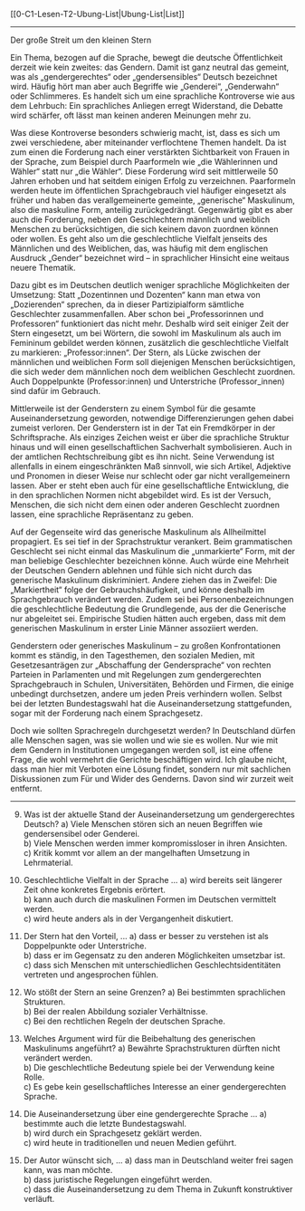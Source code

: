 [[0-C1-Lesen-T2-Ubung-List|Ubung-List|List]]

---

Der große Streit um den kleinen Stern

Ein Thema, bezogen auf die Sprache, bewegt die deutsche Öffentlichkeit derzeit wie kein zweites: das Gendern. Damit ist ganz neutral das gemeint, was als „gendergerechtes“ oder „gendersensibles“ Deutsch bezeichnet wird. Häufig hört man aber auch Begriffe wie „Genderei“, „Genderwahn“ oder Schlimmeres. Es handelt sich um eine sprachliche Kontroverse wie aus dem Lehrbuch: Ein sprachliches Anliegen erregt Widerstand, die Debatte wird schärfer, oft lässt man keinen anderen Meinungen mehr zu.

Was diese Kontroverse besonders schwierig macht, ist, dass es sich um zwei verschiedene, aber miteinander verflochtene Themen handelt. Da ist zum einen die Forderung nach einer verstärkten Sichtbarkeit von Frauen in der Sprache, zum Beispiel durch Paarformeln wie „die Wählerinnen und Wähler“ statt nur „die Wähler“. Diese Forderung wird seit mittlerweile 50 Jahren erhoben und hat seitdem einigen Erfolg zu verzeichnen. Paarformeln werden heute im öffentlichen Sprachgebrauch viel häufiger eingesetzt als früher und haben das verallgemeinerte gemeinte, „generische“ Maskulinum, also die maskuline Form, anteilig zurückgedrängt. Gegenwärtig gibt es aber auch die Forderung, neben den Geschlechtern männlich und weiblich Menschen zu berücksichtigen, die sich keinem davon zuordnen können oder wollen. Es geht also um die geschlechtliche Vielfalt jenseits des Männlichen und des Weiblichen, das, was häufig mit dem englischen Ausdruck „Gender“ bezeichnet wird – in sprachlicher Hinsicht eine weitaus neuere Thematik.

Dazu gibt es im Deutschen deutlich weniger sprachliche Möglichkeiten der Umsetzung: Statt „Dozentinnen und Dozenten“ kann man etwa von „Dozierenden“ sprechen, da in dieser Partizipialform sämtliche Geschlechter zusammenfallen. Aber schon bei „Professorinnen und Professoren“ funktioniert das nicht mehr. Deshalb wird seit einiger Zeit der Stern eingesetzt, um bei Wörtern, die sowohl im Maskulinum als auch im Femininum gebildet werden können, zusätzlich die geschlechtliche Vielfalt zu markieren: „Professor:innen“. Der Stern, als Lücke zwischen der männlichen und weiblichen Form soll diejenigen Menschen berücksichtigen, die sich weder dem männlichen noch dem weiblichen Geschlecht zuordnen. Auch Doppelpunkte (Professor:innen) und Unterstriche (Professor_innen) sind dafür im Gebrauch.

Mittlerweile ist der Genderstern zu einem Symbol für die gesamte Auseinandersetzung geworden, notwendige Differenzierungen gehen dabei zumeist verloren. Der Genderstern ist in der Tat ein Fremdkörper in der Schriftsprache. Als einziges Zeichen weist er über die sprachliche Struktur hinaus und will einen gesellschaftlichen Sachverhalt symbolisieren. Auch in der amtlichen Rechtschreibung gibt es ihn nicht. Seine Verwendung ist allenfalls in einem eingeschränkten Maß sinnvoll, wie sich Artikel, Adjektive und Pronomen in dieser Weise nur schlecht oder gar nicht verallgemeinern lassen. Aber er steht eben auch für eine gesellschaftliche Entwicklung, die in den sprachlichen Normen nicht abgebildet wird. Es ist der Versuch, Menschen, die sich nicht dem einen oder anderen Geschlecht zuordnen lassen, eine sprachliche Repräsentanz zu geben.

Auf der Gegenseite wird das generische Maskulinum als Allheilmittel propagiert. Es sei tief in der Sprachstruktur verankert. Beim grammatischen Geschlecht sei nicht einmal das Maskulinum die „unmarkierte“ Form, mit der man beliebige Geschlechter bezeichnen könne. Auch würde eine Mehrheit der Deutschen Gendern ablehnen und fühle sich nicht durch das generische Maskulinum diskriminiert. Andere ziehen das in Zweifel: Die „Markiertheit“ folge der Gebrauchshäufigkeit, und könne deshalb im Sprachgebrauch verändert werden. Zudem sei bei Personenbezeichnungen die geschlechtliche Bedeutung die Grundlegende, aus der die Generische nur abgeleitet sei. Empirische Studien hätten auch ergeben, dass mit dem generischen Maskulinum in erster Linie Männer assoziiert werden.

Genderstern oder generisches Maskulinum – zu großen Konfrontationen kommt es ständig, in den Tagesthemen, den sozialen Medien, mit Gesetzesanträgen zur „Abschaffung der Gendersprache“ von rechten Parteien in Parlamenten und mit Regelungen zum gendergerechten Sprachgebrauch in Schulen, Universitäten, Behörden und Firmen, die einige unbedingt durchsetzen, andere um jeden Preis verhindern wollen. Selbst bei der letzten Bundestagswahl hat die Auseinandersetzung stattgefunden, sogar mit der Forderung nach einem Sprachgesetz.

Doch wie sollten Sprachregeln durchgesetzt werden? In Deutschland dürfen alle Menschen sagen, was sie wollen und wie sie es wollen. Nur wie mit dem Gendern in Institutionen umgegangen werden soll, ist eine offene Frage, die wohl vermehrt die Gerichte beschäftigen wird. Ich glaube nicht, dass man hier mit Verboten eine Lösung findet, sondern nur mit sachlichen Diskussionen zum Für und Wider des Genderns. Davon sind wir zurzeit weit entfernt.

---

9. Was ist der aktuelle Stand der Auseinandersetzung um gendergerechtes Deutsch?
   a) Viele Menschen stören sich an neuen Begriffen wie gendersensibel oder Genderei.  
   b) Viele Menschen werden immer kompromissloser in ihren Ansichten.  
   c) Kritik kommt vor allem an der mangelhaften Umsetzung in Lehrmaterial.

10. Geschlechtliche Vielfalt in der Sprache ...
    a) wird bereits seit längerer Zeit ohne konkretes Ergebnis erörtert.  
    b) kann auch durch die maskulinen Formen im Deutschen vermittelt werden.  
    c) wird heute anders als in der Vergangenheit diskutiert.

11. Der Stern hat den Vorteil, ...
    a) dass er besser zu verstehen ist als Doppelpunkte oder Unterstriche.  
    b) dass er im Gegensatz zu den anderen Möglichkeiten umsetzbar ist.  
    c) dass sich Menschen mit unterschiedlichen Geschlechtsidentitäten vertreten und angesprochen fühlen.

12. Wo stößt der Stern an seine Grenzen?
    a) Bei bestimmten sprachlichen Strukturen.  
    b) Bei der realen Abbildung sozialer Verhältnisse.  
    c) Bei den rechtlichen Regeln der deutschen Sprache.

13. Welches Argument wird für die Beibehaltung des generischen Maskulinums angeführt?
    a) Bewährte Sprachstrukturen dürften nicht verändert werden.  
    b) Die geschlechtliche Bedeutung spiele bei der Verwendung keine Rolle.  
    c) Es gebe kein gesellschaftliches Interesse an einer gendergerechten Sprache.

14. Die Auseinandersetzung über eine gendergerechte Sprache ...
    a) bestimmte auch die letzte Bundestagswahl.  
    b) wird durch ein Sprachgesetz geklärt werden.  
    c) wird heute in traditionellen und neuen Medien geführt.

15. Der Autor wünscht sich, ...
    a) dass man in Deutschland weiter frei sagen kann, was man möchte.  
    b) dass juristische Regelungen eingeführt werden.  
    c) dass die Auseinandersetzung zu dem Thema in Zukunft konstruktiver verläuft.
